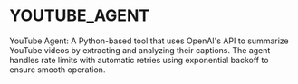 # YOUTUBE_AGENT
YouTube Agent: A Python-based tool that uses OpenAI's API to summarize YouTube videos by extracting and analyzing their captions. The agent handles rate limits with automatic retries using exponential backoff to ensure smooth operation.
